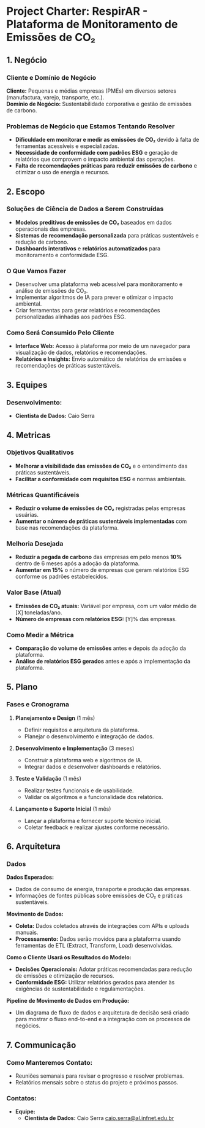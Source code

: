 # **Project Charter: RespirAR - Plataforma de Monitoramento de Emissões de CO₂**

## **1. Negócio**

### **Cliente e Domínio de Negócio**
**Cliente:** Pequenas e médias empresas (PMEs) em diversos setores (manufactura, varejo, transporte, etc.).  
**Domínio de Negócio:** Sustentabilidade corporativa e gestão de emissões de carbono.

### **Problemas de Negócio que Estamos Tentando Resolver**
- **Dificuldade em monitorar e medir as emissões de CO₂** devido à falta de ferramentas acessíveis e especializadas.
- **Necessidade de conformidade com padrões ESG** e geração de relatórios que comprovem o impacto ambiental das operações.
- **Falta de recomendações práticas para reduzir emissões de carbono** e otimizar o uso de energia e recursos.

## **2. Escopo**

### **Soluções de Ciência de Dados a Serem Construídas**
- **Modelos preditivos de emissões de CO₂** baseados em dados operacionais das empresas.
- **Sistemas de recomendação personalizada** para práticas sustentáveis e redução de carbono.
- **Dashboards interativos** e **relatórios automatizados** para monitoramento e conformidade ESG.

### **O Que Vamos Fazer**
- Desenvolver uma plataforma web acessível para monitoramento e análise de emissões de CO₂.
- Implementar algoritmos de IA para prever e otimizar o impacto ambiental.
- Criar ferramentas para gerar relatórios e recomendações personalizadas alinhadas aos padrões ESG.

### **Como Será Consumido Pelo Cliente**
- **Interface Web:** Acesso à plataforma por meio de um navegador para visualização de dados, relatórios e recomendações.
- **Relatórios e Insights:** Envio automático de relatórios de emissões e recomendações de práticas sustentáveis.

## **3. Equipes**

### **Desenvolvimento:**
- **Cientista de Dados:** Caio Serra

## **4. Metricas**

### **Objetivos Qualitativos**
- **Melhorar a visibilidade das emissões de CO₂** e o entendimento das práticas sustentáveis.
- **Facilitar a conformidade com requisitos ESG** e normas ambientais.

### **Métricas Quantificáveis**
- **Reduzir o volume de emissões de CO₂** registradas pelas empresas usuárias.
- **Aumentar o número de práticas sustentáveis implementadas** com base nas recomendações da plataforma.

### **Melhoria Desejada**
- **Reduzir a pegada de carbono** das empresas em pelo menos **10%** dentro de 6 meses após a adoção da plataforma.
- **Aumentar em 15%** o número de empresas que geram relatórios ESG conforme os padrões estabelecidos.

### **Valor Base (Atual)**
- **Emissões de CO₂ atuais:** Variável por empresa, com um valor médio de [X] toneladas/ano.
- **Número de empresas com relatórios ESG:** [Y]% das empresas.

### **Como Medir a Métrica**
- **Comparação do volume de emissões** antes e depois da adoção da plataforma.
- **Análise de relatórios ESG gerados** antes e após a implementação da plataforma.

## **5. Plano**

### **Fases e Cronograma**

1. **Planejamento e Design** (1 mês)
   - Definir requisitos e arquitetura da plataforma.
   - Planejar o desenvolvimento e integração de dados.

2. **Desenvolvimento e Implementação** (3 meses)
   - Construir a plataforma web e algoritmos de IA.
   - Integrar dados e desenvolver dashboards e relatórios.

3. **Teste e Validação** (1 mês)
   - Realizar testes funcionais e de usabilidade.
   - Validar os algoritmos e a funcionalidade dos relatórios.

4. **Lançamento e Suporte Inicial** (1 mês)
   - Lançar a plataforma e fornecer suporte técnico inicial.
   - Coletar feedback e realizar ajustes conforme necessário.

## **6. Arquitetura**

### **Dados**

**Dados Esperados:**
- Dados de consumo de energia, transporte e produção das empresas.
- Informações de fontes públicas sobre emissões de CO₂ e práticas sustentáveis.

**Movimento de Dados:**
- **Coleta:** Dados coletados através de integrações com APIs e uploads manuais.
- **Processamento:** Dados serão movidos para a plataforma usando ferramentas de ETL (Extract, Transform, Load) desenvolvidas.

**Como o Cliente Usará os Resultados do Modelo:**
- **Decisões Operacionais:** Adotar práticas recomendadas para redução de emissões e otimização de recursos.
- **Conformidade ESG:** Utilizar relatórios gerados para atender às exigências de sustentabilidade e regulamentações.

**Pipeline de Movimento de Dados em Produção:**
- Um diagrama de fluxo de dados e arquitetura de decisão será criado para mostrar o fluxo end-to-end e a integração com os processos de negócios.

## **7. Communicação**

### **Como Manteremos Contato:**
- Reuniões semanais para revisar o progresso e resolver problemas.
- Relatórios mensais sobre o status do projeto e próximos passos.

### **Contatos:**
- **Equipe:**
  - **Cientista de Dados:** Caio Serra caio.serra@al.infnet.edu.br